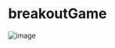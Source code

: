 # breakoutGame
![image](https://user-images.githubusercontent.com/83522315/198754512-2493df86-e348-4252-82d4-777d527b5222.png)
